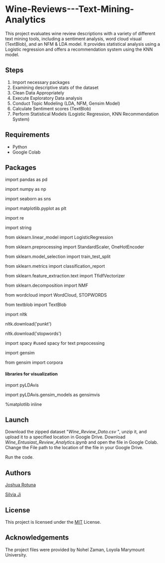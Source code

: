# Wine-Reviews---Text-Mining-Analytics
This project evaluates wine review descriptions with a variety of different text mining tools, including a sentiment analysis, word cloud visual (TextBlob), and an NFM &amp; LDA model. It provides statistical analysis using a Logistic regression and offers a recommendation system using the KNN model.

## Steps
1. Import necessary packages
2. Examining descriptive stats of the dataset
3. Clean Data Appropriately 
4. Execute Exploratory Data analysis 
5. Conduct Topic Modeling (LDA, NFM, Gensim Model)
6. Calculate Sentiment scores (TextBlob)
7. Perform Statistical Models (Logistic Regression, KNN Recommendation System)

## Requirements

* Python
* Google Colab

## Packages 

import pandas as pd

import numpy as np

  

import seaborn as sns

import matplotlib.pyplot as plt

  

import re

import string

  

from sklearn.linear_model import LogisticRegression

from sklearn.preprocessing import StandardScaler, OneHotEncoder

from sklearn.model_selection import train_test_split

from sklearn.metrics import classification_report

from sklearn.feature_extraction.text import TfidfVectorizer

from sklearn.decomposition import NMF

  

from wordcloud import WordCloud, STOPWORDS

from textblob import TextBlob

import nltk

nltk.download('punkt')

nltk.download('stopwords')

  

import spacy #used spacy for text prepocessing

  

import gensim

from gensim import corpora

  

#### libraries for visualization

import pyLDAvis

import pyLDAvis.gensim_models as gensimvis

%matplotlib inline

## Launch

Download the zipped dataset "*Wine_Review_Data.csv* ", unzip it, and upload it to a specified location in Google Drive.
Download *Wine_Entusiast_Review_Analytics.ipynb* and open the file in Google Colab.
Change the File path to the location of the file in your Google Drive.

Run the code. 

## Authors

[Joshua Rotuna](https://github.com/joshrotuna)

[Silvia Ji](https://github.com/jisilvia)

## License

This project is licensed under the  [MIT](https://choosealicense.com/licenses/mit/)  License.

## Acknowledgements

The project files were provided by Nohel Zaman, Loyola Marymount University.
